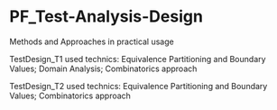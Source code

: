 # PF_Test-Analysis-Design
Methods and Approaches in practical usage


TestDesign_T1 
	used technics:  Equivalence Partitioning and Boundary Values; 
			Domain Analysis;
			Combinatorics approach 

TestDesign_T2
	used technics:  Equivalence Partitioning and Boundary Values; 
			Combinatorics approach 
